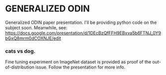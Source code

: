 # GENERALIZED ODIN

Generalized ODIN paper presentation. I'll be providing python code on the subject soon. Meanwhile, see: https://docs.google.com/presentation/d/1DEcBzQfFFH9EBxva5b6FTNJ_0Y9bGxQ8mrm0dCOXNJE/edit

### cats vs dog.
Fine tuning experiment on ImageNet dataset is provided as proof of the out-of-distribution issue.
Follow the presentation for more info. 

